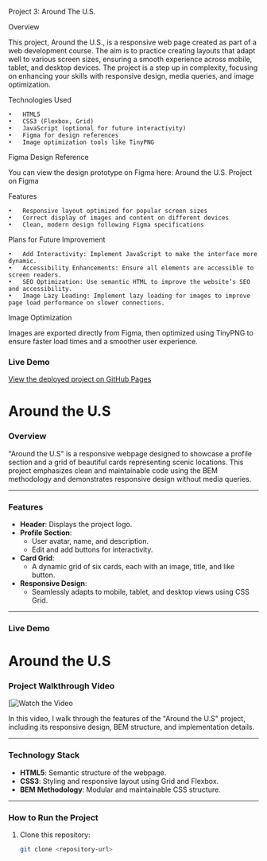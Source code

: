 Project 3: Around The U.S.

Overview

This project, Around the U.S., is a responsive web page created as part of a web development course. The aim is to practice creating layouts that adapt well to various screen sizes, ensuring a smooth experience across mobile, tablet, and desktop devices. The project is a step up in complexity, focusing on enhancing your skills with responsive design, media queries, and image optimization.

Technologies Used

    •	HTML5
    •	CSS3 (Flexbox, Grid)
    •	JavaScript (optional for future interactivity)
    •	Figma for design references
    •	Image optimization tools like TinyPNG

Figma Design Reference

You can view the design prototype on Figma here: Around the U.S. Project on Figma

Features

    •	Responsive layout optimized for popular screen sizes
    •	Correct display of images and content on different devices
    •	Clean, modern design following Figma specifications

Plans for Future Improvement

    •	Add Interactivity: Implement JavaScript to make the interface more dynamic.
    •	Accessibility Enhancements: Ensure all elements are accessible to screen readers.
    •	SEO Optimization: Use semantic HTML to improve the website’s SEO and accessibility.
    •	Image Lazy Loading: Implement lazy loading for images to improve page load performance on slower connections.

Image Optimization

Images are exported directly from Figma, then optimized using TinyPNG to ensure faster load times and a smoother user experience.

### Live Demo

[View the deployed project on GitHub Pages](https://muhamadou74.github.io/se_project_aroundtheus/)

# Around the U.S

### Overview

"Around the U.S" is a responsive webpage designed to showcase a profile section and a grid of beautiful cards representing scenic locations. This project emphasizes clean and maintainable code using the BEM methodology and demonstrates responsive design without media queries.

---

### **Features**

- **Header**: Displays the project logo.
- **Profile Section**:
  - User avatar, name, and description.
  - Edit and add buttons for interactivity.
- **Card Grid**:
  - A dynamic grid of six cards, each with an image, title, and like button.
- **Responsive Design**:
  - Seamlessly adapts to mobile, tablet, and desktop views using CSS Grid.

---

### **Live Demo**

# Around the U.S

### Project Walkthrough Video

[![Watch the Video](https://www.loom.com/share/7d325171cced495b8b10fcdfc16e4702?sid=30ceb8f9-ab58-43c0-a323-af217bfb2b53)

In this video, I walk through the features of the "Around the U.S" project, including its responsive design, BEM structure, and implementation details.

---

### **Technology Stack**

- **HTML5**: Semantic structure of the webpage.
- **CSS3**: Styling and responsive layout using Grid and Flexbox.
- **BEM Methodology**: Modular and maintainable CSS structure.

---

### **How to Run the Project**

1. Clone this repository:
   ```bash
   git clone <repository-url>
   ```
